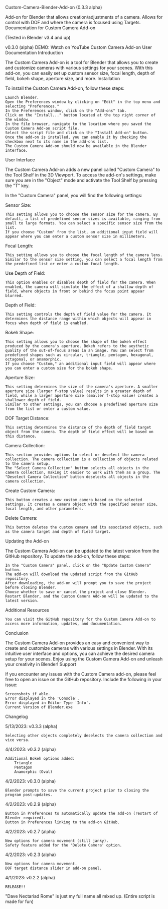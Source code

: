 Custom-Camera-Blender-Add-on (0.3.3 alpha)

Add-on for Blender that allows creation/adjustments of a camera. Allows for control with DOF and where the camera is focused using Targets.
Documentation for Custom Camera Add-on

(Tested in Blender v3.4 and up)

v0.3.0 (alpha) DEMO: Watch on YouTube
Custom Camera Add-on User Documentation
Introduction

The Custom Camera Add-on is a tool for Blender that allows you to create and customize cameras with various settings for your scenes. With this add-on, you can easily set up custom sensor size, focal length, depth of field, bokeh shape, aperture size, and more.
Installation

To install the Custom Camera Add-on, follow these steps:

    Launch Blender.
    Open the Preferences window by clicking on "Edit" in the top menu and selecting "Preferences."
    In the Preferences window, click on the "Add-ons" tab.
    Click on the "Install..." button located at the top right corner of the window.
    In the file browser, navigate to the location where you saved the Custom Camera Add-on script file.
    Select the script file and click on the "Install Add-on" button.
    Once the add-on is installed, you can enable it by checking the checkbox next to its name in the add-ons list.
    The Custom Camera Add-on should now be available in the Blender interface.

User Interface

The Custom Camera Add-on adds a new panel called "Custom Camera" to the Tool Shelf in the 3D Viewport. To access the add-on's settings, make sure you are in the "Object" mode and activate the Tool Shelf by pressing the "T" key.

In the "Custom Camera" panel, you will find the following settings:

Sensor Size:

    This setting allows you to choose the sensor size for the camera. By default, a list of predefined sensor sizes is available, ranging from small to large formats. You can select a specific sensor size from the list.
    If you choose "Custom" from the list, an additional input field will appear where you can enter a custom sensor size in millimeters.

Focal Length:

    This setting allows you to choose the focal length of the camera lens. Similar to the sensor size setting, you can select a focal length from the predefined list or enter a custom focal length.

Use Depth of Field:

    This option enables or disables depth of field for the camera. When enabled, the camera will simulate the effect of a shallow depth of field, where objects in front or behind the focus point appear blurred.

Depth of Field:

    This setting controls the depth of field value for the camera. It determines the distance range within which objects will appear in focus when depth of field is enabled.

Bokeh Shape:

    This setting allows you to choose the shape of the bokeh effect produced by the camera's aperture. Bokeh refers to the aesthetic quality of the out-of-focus areas in an image. You can select from predefined shapes such as circular, triangle, pentagon, hexagonal, octagonal, or anamorphic.
    If you choose "Custom," an additional input field will appear where you can enter a custom size for the bokeh shape.

Aperture Size:

    This setting determines the size of the camera's aperture. A smaller aperture size (larger f-stop value) results in a greater depth of field, while a larger aperture size (smaller f-stop value) creates a shallower depth of field.
    Similar to other settings, you can choose a predefined aperture size from the list or enter a custom value.

DOF Target Distance:

    This setting determines the distance of the depth of field target object from the camera. The depth of field effect will be based on this distance.

Camera Collection:

    This section provides options to select or deselect the camera collection. The camera collection is a collection of objects related to the camera setup.
    The "Select Camera Collection" button selects all objects in the camera collection, making it easier to work with them as a group. The "Deselect Camera Collection" button deselects all objects in the camera collection.

Create Custom Camera:

    This button creates a new custom camera based on the selected settings. It creates a camera object with the specified sensor size, focal length, and other parameters.

Delete Camera:

    This button deletes the custom camera and its associated objects, such as the camera target and depth of field target.

Updating the Add-on

The Custom Camera Add-on can be updated to the latest version from the GitHub repository. To update the add-on, follow these steps:

    In the "Custom Camera" panel, click on the "Update Custom Camera" button.
    The add-on will download the updated script from the GitHub repository.
    After downloading, the add-on will prompt you to save the project before closing Blender.
    Choose whether to save or cancel the project and close Blender.
    Restart Blender, and the Custom Camera Add-on will be updated to the latest version.

Additional Resources

    You can visit the GitHub repository for the Custom Camera Add-on to access more information, updates, and documentation.

Conclusion

The Custom Camera Add-on provides an easy and convenient way to create and customize cameras with various settings in Blender. With its intuitive user interface and options, you can achieve the desired camera setup for your scenes. Enjoy using the Custom Camera Add-on and unleash your creativity in Blender!
Support

If you encounter any issues with the Custom Camera add-on, please feel free to open an issue on the GitHub repository. Include the following in your issue:

    Screenshots if able.
    Error displayed in the 'Console'.
    Error displayed in Editor Type 'Info'.
    Current Version of Blender.exe

Changelog

5/13/2023: v0.3.3 (alpha)

    Selecting other objects completely deselects the camera collection and vice versa.

4/4/2023: v0.3.2 (alpha)

    Additional Bokeh options added:
        Triangle
        Pentagon
        Anamorphic (Oval)

4/2/2023: v0.3.0 (alpha)

    Blender prompts to save the current project prior to closing the program post-updates.

4/2/2023: v0.2.9 (alpha)

    Button in Preferences to automatically update the add-on (restart of Blender required).
    Button in Preferences linking to the add-on GitHub.

4/2/2023: v0.2.7 (alpha)

    New options for camera movement (still janky).
    Safety feature added for the 'Delete Camera' option.

4/2/2023: v0.2.3 (alpha)

    New options for camera movement.
    DOF target distance slider in add-on panel.

4/1/2023: v0.2.2 (alpha)

    RELEASE!!

"Dave Nectariad Rome" is just my full name all mixed up. (Entire script is made for fun)
